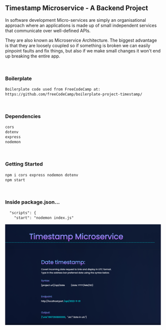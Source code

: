 ## Timestamp Microservice - A Backend Project

In software development Micro-services are simply an organisational approach where an applications is made up of small independent services that communicate over well-defined APIs.
 
 They are also known as Microservice Architecture. The biggest advantage is that they are loosely coupled so if something is broken we can easily pinpoint faults and fix things, but also if we make small changes it won't end up breaking the entire app.


<br>


### Boilerplate
```
Boilerplate code used from FreeCodeCamp at: 
https://github.com/freeCodeCamp/boilerplate-project-timestamp/

```


<br>

### Dependencies
```
cors
dotenv
express
nodemon

```

<br>

### Getting Started
```
npm i cors express nodemon dotenv 
npm start 

```

<br>

### Inside package.json...
```
  "scripts": {
    "start": "nodemon index.js"
```

![My Image](img/preview.png)



